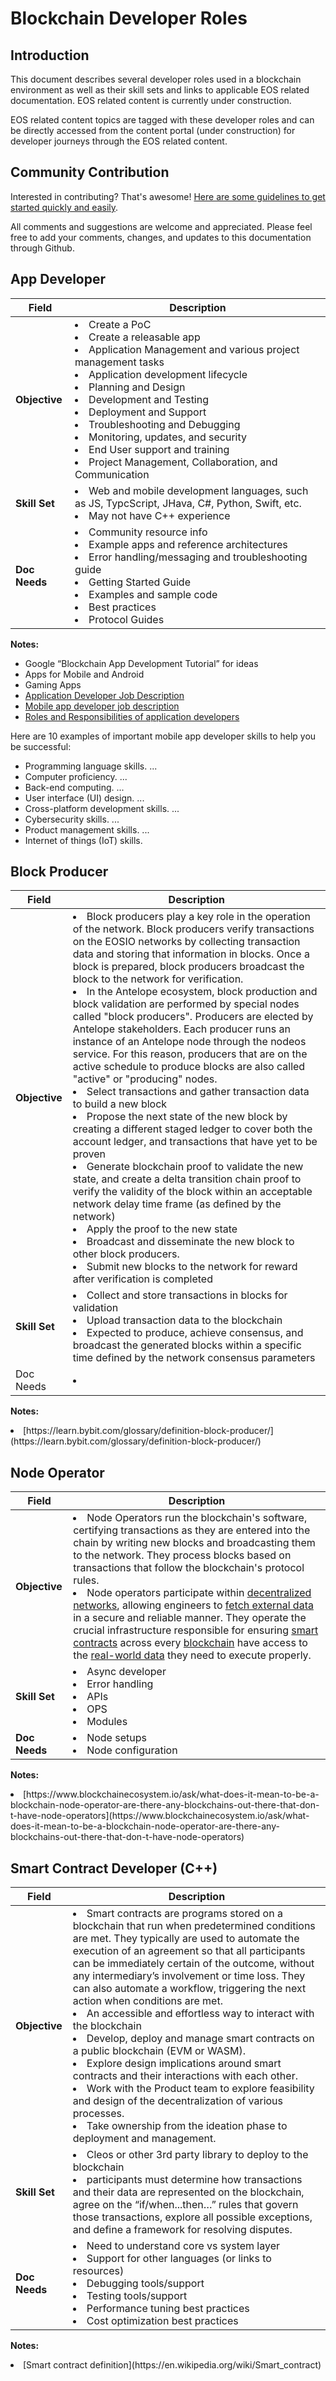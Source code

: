 # Blockchain Developer Roles

## Introduction
This document describes several developer roles used in a blockchain environment as well as their skill sets and links to applicable EOS related documentation. EOS related content is currently under construction.

EOS related content topics are tagged with these developer roles and can be directly accessed from the content portal (under construction) for developer journeys through the EOS related content.

## Community Contribution
Interested in contributing? That's awesome! [Here are some guidelines to get started quickly and easily](https://github.com/eosnetworkfoundation/welcome/blob/main/CONTRIBUTING.md).

All comments and suggestions are welcome and appreciated. Please feel free to add your comments, changes, and updates to this documentation through Github.

## App Developer
| **Field** | **Description** | 
| --- | --- |
| **Objective** | <li> Create a PoC <li> Create a releasable app <li> Application Management and various project management tasks <li> Application development lifecycle <li> Planning and Design <li> Development and Testing <li> Deployment and Support <li> Troubleshooting and Debugging <li> Monitoring, updates, and security <li> End User support and training <li> Project Management, Collaboration, and Communication | 
| **Skill Set** | <li> Web and mobile development languages, such as JS, TypcScript, JHava, C#, Python, Swift, etc. <li> May not have C++ experience | 
| **Doc Needs** | <li> Community resource info <li> Example apps and reference architectures <li> Error handling/messaging and troubleshooting guide <li> Getting Started Guide <li> Examples and sample code <li> Best practices<li> Protocol Guides | 

**Notes:**
* Google “Blockchain App Development Tutorial” for ideas
* Apps for Mobile and Android
* Gaming Apps
* [Application Developer Job Description](https://www.betterteam.com/application-developer-job-description)
* [Mobile app developer job description](https://www.glassdoor.com/Job-Descriptions/Mobile-Developer.htm)
* [Roles and Responsibilities of application developers](https://www.bmc.com/blogs/application-developer-roles-responsibilities/)

Here are 10 examples of important mobile app developer skills to help you be successful:
* Programming language skills. ...
* Computer proficiency. ...
* Back-end computing. ...
* User interface (UI) design. ...
* Cross-platform development skills. ...
* Cybersecurity skills. ...
* Product management skills. ...
* Internet of things (IoT) skills.

## Block Producer
| **Field** | **Description** | 
| --- | --- |
| **Objective** | <li> Block producers play a key role in the operation of the network. Block producers verify transactions on the EOSIO networks by collecting transaction data and storing that information in blocks. Once a block is prepared, block producers broadcast the block to the network for verification. <li> In the Antelope ecosystem, block production and block validation are performed by special nodes called "block producers". Producers are elected by Antelope stakeholders. Each producer runs an instance of an Antelope node through the nodeos service. For this reason, producers that are on the active schedule to produce blocks are also called "active" or "producing" nodes. <li> Select transactions and gather transaction data to build a new block <li> Propose the next state of the new block by creating a different staged ledger to cover both the account ledger, and transactions that have yet to be proven <li> Generate blockchain proof to validate the new state, and create a delta transition chain proof to verify the validity of the block within an acceptable network delay time frame (as defined by the network) <li> Apply the proof to the new state <li> Broadcast and disseminate the new block to other block producers. <li> Submit new blocks to the network for reward after verification is completed | 
| **Skill Set** | <li> Collect and store transactions in blocks for validation <li> Upload transaction data to the blockchain <li> Expected to produce, achieve consensus, and broadcast the generated blocks within a specific time defined by the network consensus parameters | 
| Doc Needs | <li>  | 

**Notes:**
<li> [https://learn.bybit.com/glossary/definition-block-producer/](https://learn.bybit.com/glossary/definition-block-producer/)

## Node Operator
| **Field** | **Description** | 
| --- | --- |
| **Objective** | <li> Node Operators run the blockchain's software, certifying transactions as they are entered into the chain by writing new blocks and broadcasting them to the network. They process blocks based on transactions that follow the blockchain's protocol rules. <li> Node operators participate within [decentralized networks](https://docs.chain.link/docs/architecture-decentralized-model), allowing engineers to [fetch external data](https://blog.chain.link/apis-smart-contracts-and-how-to-connect-them/) in a secure and reliable manner. They operate the crucial infrastructure responsible for ensuring [smart contracts](https://chain.link/education/smart-contracts) across every [blockchain](https://blog.chain.link/what-is-a-blockchain-and-how-can-it-impact-the-world/) have access to the [real-world data](https://blog.chain.link/understanding-how-data-and-apis-power-next-generation-economies/) they need to execute properly. | 
| **Skill Set** | <li> Async developer <li> Error handling <li> APIs <li> OPS <li> Modules | 
| **Doc Needs** | <li> Node setups <li> Node configuration | 

**Notes:**
<li> [https://www.blockchainecosystem.io/ask/what-does-it-mean-to-be-a-blockchain-node-operator-are-there-any-blockchains-out-there-that-don-t-have-node-operators](https://www.blockchainecosystem.io/ask/what-does-it-mean-to-be-a-blockchain-node-operator-are-there-any-blockchains-out-there-that-don-t-have-node-operators)

## Smart Contract Developer (C++)
| **Field** | **Description** | 
| --- | --- |
| **Objective** | <li> Smart contracts are programs stored on a blockchain that run when predetermined conditions are met. They typically are used to automate the execution of an agreement so that all participants can be immediately certain of the outcome, without any intermediary’s involvement or time loss. They can also automate a workflow, triggering the next action when conditions are met. <li> An accessible and effortless way to interact with the blockchain <li> Develop, deploy and manage smart contracts on a public blockchain (EVM or WASM). <li> Explore design implications around smart contracts and their interactions with each other. <li> Work with the Product team to explore feasibility and design of the decentralization of various processes. <li> Take ownership from the ideation phase to deployment and management. | 
| **Skill Set** | <li> Cleos or other 3rd party library to deploy to the blockchain <li> participants must determine how transactions and their data are represented on the blockchain, agree on the “if/when...then…” rules that govern those transactions, explore all possible exceptions, and define a framework for resolving disputes. | 
| **Doc Needs** | <li> Need to understand core vs system layer <li> Support for other languages (or links to resources) <li> Debugging tools/support <li> Testing tools/support <li> Performance tuning best practices <li> Cost optimization best practices | 

**Notes:**
<li> [Smart contract definition](https://en.wikipedia.org/wiki/Smart_contract)
